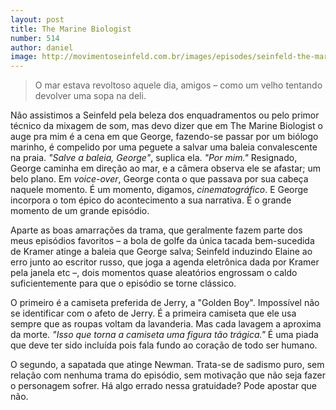 ```yaml
--- 
layout: post
title: The Marine Biologist
number: 514
author: daniel
image: http://movimentoseinfeld.com.br/images/episodes/seinfeld-the-marine-biologist.jpg
---
```


> O mar estava revoltoso aquele dia, amigos – como um velho tentando devolver uma sopa na deli.

Não assistimos a Seinfeld pela beleza dos enquadramentos ou pelo primor técnico da mixagem de som, mas devo dizer que em The Marine Biologist o auge pra mim é a cena em que George, fazendo-se passar por um biólogo marinho, é compelido por uma peguete a salvar uma baleia convalescente na praia. *"Salve a baleia, George"*, suplica ela. *"Por mim."* Resignado, George caminha em direção ao mar, e a câmera observa ele se afastar; um belo plano. Em *voice-over*, George conta o que passava por sua cabeça naquele momento. É um momento, digamos, *cinematográfico*. E George incorpora o tom épico do acontecimento a sua narrativa. É o grande momento de um grande episódio.

Aparte as boas amarrações da trama, que geralmente fazem parte dos meus episódios favoritos – a bola de golfe da única tacada bem-sucedida de Kramer atinge a baleia que George salva; Seinfeld induzindo Elaine ao erro junto ao escritor russo, que joga a agenda eletrônica dada por Kramer pela janela etc –, dois momentos quase aleatórios engrossam o caldo suficientemente para que o episódio se torne clássico. 

O primeiro é a camiseta preferida de Jerry, a "Golden Boy". Impossível não se identificar com o afeto de Jerry. É a primeira camiseta que ele usa sempre que as roupas voltam da lavanderia. Mas cada lavagem a aproxima da morte. *"Isso que torna a camiseta uma figura tão trágica."* É uma piada que deve ter sido incluída pois fala fundo ao coração de todo ser humano.

O segundo, a sapatada que atinge Newman. Trata-se de sadismo puro, sem relação com nenhuma trama do episódio, sem motivação que não seja fazer o personagem sofrer. Há algo errado nessa gratuidade? Pode apostar que não. 